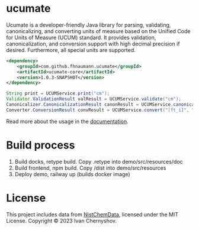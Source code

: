 # ucumate

Ucumate is a developer-friendly Java library for parsing, validating, canonicalizing, 
and converting units of measure based on the Unified Code for Units of Measure (UCUM) standard.
It provides validation, canonicalization, and conversion support with high decimal precision if desired. 
Furthermore, all special units are supported.

```xml
<dependency>
    <groupId>com.github.fhnaumann.ucumate</groupId>
    <artifactId>ucumate-core</artifactId>
    <version>1.0.3-SNAPSHOT</version>
</dependency>
```

```java
String print = UCUMService.print("cm");
Validator.ValidationResult valResult = UCUMService.validate("cm");
Canonicalizer.CanonicalizationResult canonResult = UCUMService.canonicalize("[in_i]");
Converter.ConversionResult convResult = UCUMService.convert("[ft_i]", "[in_i]");
```

Read more about the usage in the [documentation](https://virtuous-respect-production.up.railway.app/doc/index.html).

# Build process

1. Build docks, retype build. Copy .retype into demo/src/resources/doc
2. Build frontend, npm build. Copy /dist into demo/src/resources
3. Deploy demo, railway up (builds docker image)

# License

This project includes data from [NistChemData](https://github.com/IvanChernyshov/NistChemData),
licensed under the MIT License.
Copyright © 2023 Ivan Chernyshov.